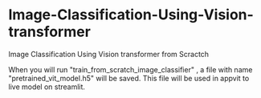 # Image-Classification-Using-Vision-transformer
Image Classification Using Vision transformer from Scractch

When you will run "train_from_scratch_image_classifier" , a file with name "pretrained_vit_model.h5" will be saved.
This file will be used in appvit to live model on streamlit.
